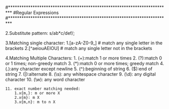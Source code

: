 #*************************************************************************
#Regular Expressions
#*************************************************************************

2.Substitute pattern: s/ab*c/def/;

3.Matching single character:
	1.[a-zA-Z0-9_]  # match any single letter in the brackets
	2.[^aeiouAEIOU] # match any single letter not in the brackets

4.Matching Multiple Characters:
	1. (+):match 1 or more times
	2. (?):match 0 or 1 times; non-greedy match
	3. (*):match 0 or more times; greedy match
	4. (.):any character except newline
	5. (^):beginning of string
	6. ($):end of string
	7. (|):alternate
	8. (\s): any whitespace character
	9. (\d): any digital character
	10. (\w): any word character
	
	11. exact number matching needed:
		1.x{m,}: m or more X
		2.x{m}: m X
		3.x{m,n}: m to n X
	
	

